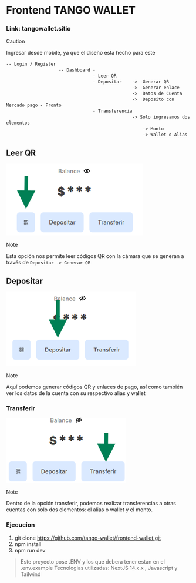 # Frontend TANGO WALLET

### Link: tangowallet.sitio

> [!CAUTION]
> Ingresar desde mobile, ya que el diseño esta hecho para este

```
-- Login / Register
                    -- Dashboard -
                                 - Leer QR
                                 - Depositar    ->  Generar QR
                                                ->  Generar enlace
                                                ->  Datos de Cuenta
                                                ->  Deposito con Mercado pago - Pronto
                                 - Transferencia
                                                -> Solo ingresamos dos elementos
                                                    -> Monto
                                                    -> Wallet o Alias
```

## Leer QR

![alt text](image.png)

> [!NOTE]
> Esta opción nos permite leer códigos QR con la cámara que se generan a través de `Depositar -> Generar QR`

## Depositar

![alt text](image-1.png)

> [!NOTE]
> Aquí podemos generar códigos QR y enlaces de pago, así como también ver los datos de la cuenta con su respectivo alias y wallet

### Transferir

![alt text](image-3.png)

> [!NOTE]
> Dentro de la opción transferir, podemos realizar transferencias a otras cuentas con solo dos elementos: el alias o wallet y el monto.

### Ejecucion

1. git clone https://github.com/tango-wallet/frontend-wallet.git
2. npm install
3. npm run dev

> Este proyecto pose .ENV y los que debera tener estan en el .env.example
> Tecnologias utilizadas: NextJS 14.x.x , Javascript y Tailwind
